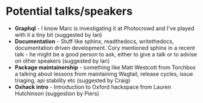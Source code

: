# Potential talks/speakers

* **Graphql** - I know Marc is investigating it at Photocrowd and I've played with it a tiny bit (suggested by Ian)
* **Documentation** - Stuff like sphinx, readthedocs, writethedocs, documentation driven development. Cory mentioned sphinx in a recent talk - he might be a good person to ask, either to give a talk or to advise on other speakers (suggested by Ian)
* **Package maintainership** - something like Matt Westcott from Torchbox a talking about lessons from maintaining Wagtail, release cycles, issue triaging, api stability etc (suggested by Craig)
* **Oxhack intro** - Introduction to Oxford hackspace from Lauren Hutchinson (suggestion by Piers)

